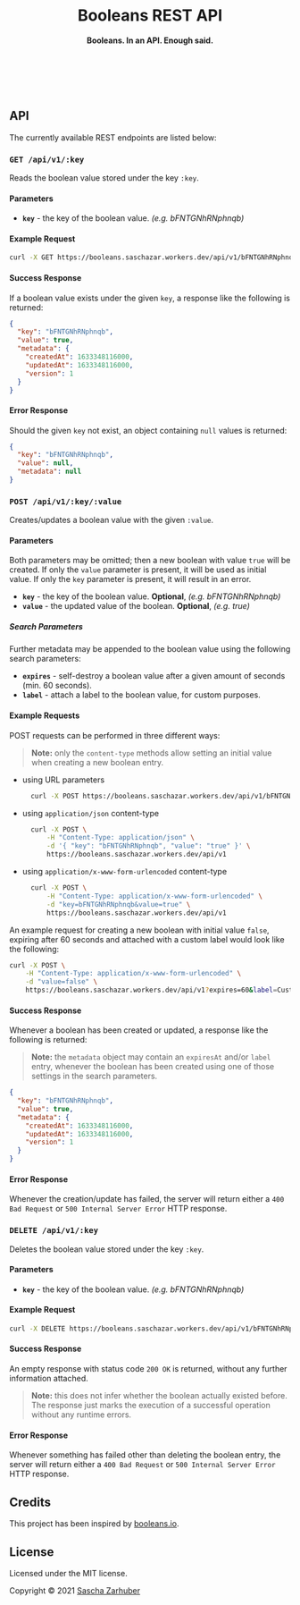 <div align="center">
  <h1>Booleans REST API</h1>
  <strong>Booleans. In an API. Enough said.</strong><br />
  <br />
  <br />
  <br />
  <br />
  <br />
</div>

## API

The currently available REST endpoints are listed below:

### `GET /api/v1/:key`

Reads the boolean value stored under the key `:key`.

#### Parameters

- **`key`** - the key of the boolean value. _(e.g. bFNTGNhRNphnqb)_

#### Example Request

```bash
curl -X GET https://booleans.saschazar.workers.dev/api/v1/bFNTGNhRNphnqb
```

#### Success Response

If a boolean value exists under the given `key`, a response like the following is returned:

```json
{
  "key": "bFNTGNhRNphnqb",
  "value": true,
  "metadata": {
    "createdAt": 1633348116000,
    "updatedAt": 1633348116000,
    "version": 1
  }
}
```

#### Error Response

Should the given `key` not exist, an object containing `null` values is returned:

```json
{
  "key": "bFNTGNhRNphnqb",
  "value": null,
  "metadata": null
}
```

### `POST /api/v1/:key/:value`

Creates/updates a boolean value with the given `:value`.

#### Parameters

Both parameters may be omitted; then a new boolean with value `true` will be created. If only the `value` parameter is present, it will be used as initial value. If only the `key` parameter is present, it will result in an error.

- **`key`** - the key of the boolean value. **Optional**, _(e.g. bFNTGNhRNphnqb)_
- **`value`** - the updated value of the boolean. **Optional**, _(e.g. true)_

##### Search Parameters

Further metadata may be appended to the boolean value using the following search parameters:

- **`expires`** - self-destroy a boolean value after a given amount of seconds (min. 60 seconds).
- **`label`** - attach a label to the boolean value, for custom purposes.

#### Example Requests

POST requests can be performed in three different ways:

> **Note:** only the `content-type` methods allow setting an initial value when creating a new boolean entry.

- using URL parameters

  ```bash
    curl -X POST https://booleans.saschazar.workers.dev/api/v1/bFNTGNhRNphnqb/true
  ```

- using `application/json` content-type

  ```bash
    curl -X POST \
        -H "Content-Type: application/json" \
        -d '{ "key": "bFNTGNhRNphnqb", "value": "true" }' \
        https://booleans.saschazar.workers.dev/api/v1
  ```

- using `application/x-www-form-urlencoded` content-type

  ```bash
    curl -X POST \
        -H "Content-Type: application/x-www-form-urlencoded" \
        -d "key=bFNTGNhRNphnqb&value=true" \
        https://booleans.saschazar.workers.dev/api/v1
  ```

An example request for creating a new boolean with initial value `false`, expiring after 60 seconds and attached with a custom label would look like the following:

```bash
curl -X POST \
    -H "Content-Type: application/x-www-form-urlencoded" \
    -d "value=false" \
    https://booleans.saschazar.workers.dev/api/v1?expires=60&label=Custom
```

#### Success Response

Whenever a boolean has been created or updated, a response like the following is returned:

> **Note:** the `metadata` object may contain an `expiresAt` and/or `label` entry, whenever the boolean has been created using one of those settings in the search parameters.

```json
{
  "key": "bFNTGNhRNphnqb",
  "value": true,
  "metadata": {
    "createdAt": 1633348116000,
    "updatedAt": 1633348116000,
    "version": 1
  }
}
```

#### Error Response

Whenever the creation/update has failed, the server will return either a `400 Bad Request` or `500 Internal Server Error` HTTP response.

### `DELETE /api/v1/:key`

Deletes the boolean value stored under the key `:key`.

#### Parameters

- **`key`** - the key of the boolean value. _(e.g. bFNTGNhRNphnqb)_

#### Example Request

```bash
curl -X DELETE https://booleans.saschazar.workers.dev/api/v1/bFNTGNhRNphnqb
```

#### Success Response

An empty response with status code `200 OK` is returned, without any further information attached.

> **Note:** this does not infer whether the boolean actually existed before. The response just marks the execution of a successful operation without any runtime errors.

#### Error Response

Whenever something has failed other than deleting the boolean entry, the server will return either a `400 Bad Request` or `500 Internal Server Error` HTTP response.

## Credits

This project has been inspired by [booleans.io](https://booleans.io).

## License

Licensed under the MIT license.

Copyright ©️ 2021 [Sascha Zarhuber](https://sascha.work)
